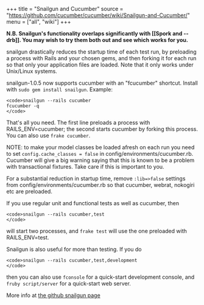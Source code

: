 +++
title = "Snailgun and Cucumber"
source = "https://github.com/cucumber/cucumber/wiki/Snailgun-and-Cucumber/"
menu = ["all", "wiki"]
+++

**N.B. Snailgun's functionality overlaps significantly with \[\[Spork and --drb\]\]. You may wish to try them both out and see which works for you.**

snailgun drastically reduces the startup time of each test run, by preloading a process with Rails and your chosen gems, and then forking it for each run so that only your application files are loaded. Note that it only works under Unix/Linux systems.

snailgun-1.0.5 now supports cucumber with an "fcucumber" shortcut. Install with `sudo gem install snailgun`. Example:

    <code>snailgun --rails cucumber
    fcucumber -q
    </code>

That's all you need. The first line preloads a process with RAILS\_ENV=cucumber; the second starts cucumber by forking this process. You can also use `frake cucumber`.

NOTE: to make your model classes be loaded afresh on each run you need to set `config.cache_classes = false` in config/environments/cucumber.rb. Cucumber will give a big warning saying that this is known to be a problem with transactional fixtures. Take care if this is important to you.

For a substantial reduction in startup time, remove `:lib=>false` settings from config/environments/cucumber.rb so that cucumber, webrat, nokogiri etc are preloaded.

If you use regular unit and functional tests as well as cucumber, then

    <code>snailgun --rails cucumber,test
    </code>

will start two processes, and `frake test` will use the one preloaded with RAILS\_ENV=test.

Snailgun is also useful for more than testing. If you do

    <code>snailgun --rails cucumber,test,development
    </code>

then you can also use `fconsole` for a quick-start development console, and `fruby script/server` for a quick-start web server.

More info at [the github snailgun page](http://github.com/candlerb/snailgun)
